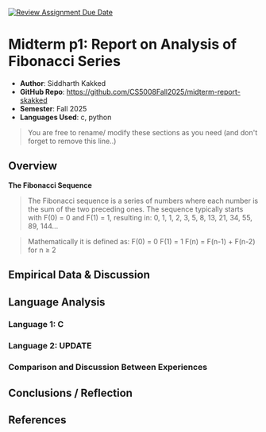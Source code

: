 [![Review Assignment Due Date](https://classroom.github.com/assets/deadline-readme-button-22041afd0340ce965d47ae6ef1cefeee28c7c493a6346c4f15d667ab976d596c.svg)](https://classroom.github.com/a/kdfTwECC)
# Midterm p1: Report on Analysis of Fibonacci  Series
* **Author**: Siddharth Kakked
* **GitHub Repo**: https://github.com/CS5008Fall2025/midterm-report-skakked
* **Semester**: Fall 2025
* **Languages Used**: c, python

> You are free to rename/ modify these sections as you need (and don't forget to remove this line..)

## Overview

**The Fibonacci Sequence**

> The Fibonacci sequence is a series of numbers where each number is the sum of the two preceding ones. The sequence typically starts with F(0) = 0 and F(1) = 1, resulting in: 0, 1, 1, 2, 3, 5, 8, 13, 21, 34, 55, 89, 144...

> Mathematically it is defined as:
> F(0) = 0
> F(1) = 1
> F(n) = F(n-1) + F(n-2) for n ≥ 2






## Empirical Data & Discussion 


## Language Analysis


### Language 1: C



### Language 2: UPDATE



### Comparison and Discussion Between Experiences


## Conclusions / Reflection

## References

